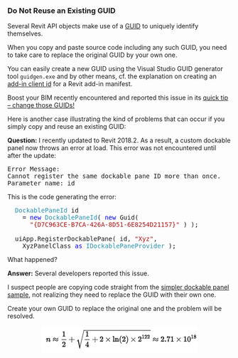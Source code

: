 <head>
<meta http-equiv="Content-Type" content="text/html; charset=utf-8">
<link rel="stylesheet" type="text/css" href="bc.css">
<!--
<script src="run_prettify.js" type="text/javascript"></script>
<script src="https://google-code-prettify.googlecode.com/svn/loader/run_prettify.js" type="text/javascript"></script>
-->
<script src="https://cdn.rawgit.com/google/code-prettify/master/loader/run_prettify.js" type="text/javascript"></script>
</head>

<!---

- https://boostyourbim.wordpress.com/2017/10/13/quick-tip-change-those-guids/

#RevitAPI @AutodeskRevit #bim #dynamobim @AutodeskForge #ForgeDevCon

Several Revit API objects make use of a GUID to uniquely identify themselves.
When you copy and paste source code including any such GUID, you need to take care to replace the original GUID by your own one...

--->

### Do Not Reuse an Existing GUID

Several Revit API objects make use of
a [GUID](https://en.wikipedia.org/wiki/Universally_unique_identifier) to
uniquely identify themselves.

When you copy and paste source code including any such GUID, you need to take care to replace the original GUID by your own one.

You can easily create a new GUID using the Visual Studio GUID generator tool `guidgen.exe` and by other means, cf. the explanation on creating
an [add-in client id](http://thebuildingcoder.typepad.com/blog/2010/04/addin-manifest-and-guidize.html#4) for
a Revit add-in manifest.

Boost your BIM recently encountered and reported this issue in
its [quick tip &ndash; change those GUIDs!](https://boostyourbim.wordpress.com/2017/10/13/quick-tip-change-those-guids)

Here is another case illustrating the kind of problems that can occur if you simply copy and reuse an existing GUID:

**Question:** I recently updated to Revit 2018.2.
As a result, a custom dockable panel now throws an error at load.
This error was not encountered until after the update:

<pre>
Error Message:
Cannot register the same dockable pane ID more than once.
Parameter name: id
</pre> 

This is the code generating the error:

<pre class="code">
&nbsp;&nbsp;<span style="color:#2b91af;">DockablePaneId</span>&nbsp;id
&nbsp;&nbsp;&nbsp;&nbsp;=&nbsp;<span style="color:blue;">new</span>&nbsp;<span style="color:#2b91af;">DockablePaneId</span>(&nbsp;<span style="color:blue;">new</span>&nbsp;Guid(
&nbsp;&nbsp;&nbsp;&nbsp;&nbsp;&nbsp;<span style="color:#a31515;">&quot;{D7C963CE-B7CA-426A-8D51-6E8254D21157}&quot;</span>&nbsp;)&nbsp;);
 
&nbsp;&nbsp;uiApp.RegisterDockablePane(&nbsp;id,&nbsp;<span style="color:#a31515;">&quot;Xyz&quot;</span>,
&nbsp;&nbsp;&nbsp;&nbsp;XyzPanelClass&nbsp;<span style="color:blue;">as</span>&nbsp;<span style="color:#2b91af;">IDockablePaneProvider</span>&nbsp;);
</pre>
 
What happened?

**Answer:** Several developers reported this issue.

I suspect people are copying code straight from
the [simpler dockable panel sample](http://thebuildingcoder.typepad.com/blog/2013/05/a-simpler-dockable-panel-sample.html),
not realizing they need to replace the GUID with their own one. 

Create your own GUID to replace the original one and the problem will be resolved.

<center>
<img src="img/guid_collision.png" alt="GUID collision" width="352"/>
</center>

